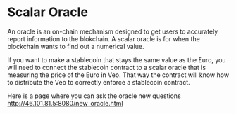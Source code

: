 Scalar Oracle
===========

An oracle is an on-chain mechanism designed to get users to accurately report information to the blokchain.
A scalar oracle is for when the blockchain wants to find out a numerical value.

If you want to make a stablecoin that stays the same value as the Euro, you will need to connect the stablecoin contract to a scalar oracle that is measuring the price of the Euro in Veo. That way the contract will know how to distribute the Veo to correctly enforce a stablecoin contract.

Here is a page where you can ask the oracle new questions http://46.101.81.5:8080/new_oracle.html
